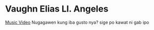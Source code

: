 # Vaughn Elias Ll. Angeles
[Music Video](https://www.youtube.com/watch?v=dQw4w9WgXcQ)
Nugagawen kung iba gusto nya? 
sige po kawat ni gab ipo
